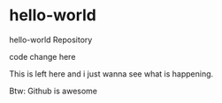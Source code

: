 # hello-world
hello-world Repository

code change here

This is left here and i just wanna see what is happening.

Btw: Github is awesome
